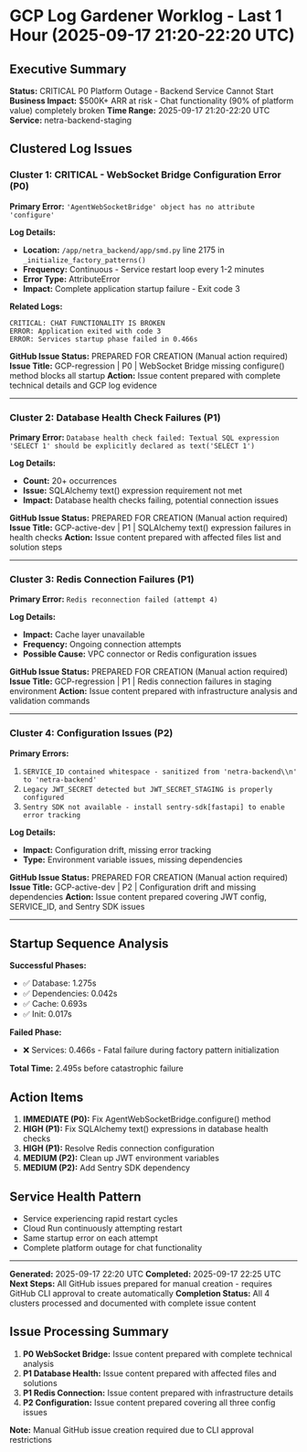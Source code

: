 # GCP Log Gardener Worklog - Last 1 Hour (2025-09-17 21:20-22:20 UTC)

## Executive Summary
**Status:** CRITICAL P0 Platform Outage - Backend Service Cannot Start
**Business Impact:** $500K+ ARR at risk - Chat functionality (90% of platform value) completely broken
**Time Range:** 2025-09-17 21:20-22:20 UTC
**Service:** netra-backend-staging

## Clustered Log Issues

### Cluster 1: CRITICAL - WebSocket Bridge Configuration Error (P0)
**Primary Error:** `'AgentWebSocketBridge' object has no attribute 'configure'`

**Log Details:**
- **Location:** `/app/netra_backend/app/smd.py` line 2175 in `_initialize_factory_patterns()`
- **Frequency:** Continuous - Service restart loop every 1-2 minutes
- **Error Type:** AttributeError
- **Impact:** Complete application startup failure - Exit code 3

**Related Logs:**
```
CRITICAL: CHAT FUNCTIONALITY IS BROKEN
ERROR: Application exited with code 3
ERROR: Services startup phase failed in 0.466s
```

**GitHub Issue Status:** PREPARED FOR CREATION (Manual action required)
**Issue Title:** GCP-regression | P0 | WebSocket Bridge missing configure() method blocks all startup
**Action:** Issue content prepared with complete technical details and GCP log evidence

---

### Cluster 2: Database Health Check Failures (P1)
**Primary Error:** `Database health check failed: Textual SQL expression 'SELECT 1' should be explicitly declared as text('SELECT 1')`

**Log Details:**
- **Count:** 20+ occurrences
- **Issue:** SQLAlchemy text() expression requirement not met
- **Impact:** Database health checks failing, potential connection issues

**GitHub Issue Status:** PREPARED FOR CREATION (Manual action required)
**Issue Title:** GCP-active-dev | P1 | SQLAlchemy text() expression failures in health checks
**Action:** Issue content prepared with affected files list and solution steps

---

### Cluster 3: Redis Connection Failures (P1)
**Primary Error:** `Redis reconnection failed (attempt 4)`

**Log Details:**
- **Impact:** Cache layer unavailable
- **Frequency:** Ongoing connection attempts
- **Possible Cause:** VPC connector or Redis configuration issues

**GitHub Issue Status:** PREPARED FOR CREATION (Manual action required)
**Issue Title:** GCP-regression | P1 | Redis connection failures in staging environment
**Action:** Issue content prepared with infrastructure analysis and validation commands

---

### Cluster 4: Configuration Issues (P2)
**Primary Errors:**
1. `SERVICE_ID contained whitespace - sanitized from 'netra-backend\\n' to 'netra-backend'`
2. `Legacy JWT_SECRET detected but JWT_SECRET_STAGING is properly configured`
3. `Sentry SDK not available - install sentry-sdk[fastapi] to enable error tracking`

**Log Details:**
- **Impact:** Configuration drift, missing error tracking
- **Type:** Environment variable issues, missing dependencies

**GitHub Issue Status:** PREPARED FOR CREATION (Manual action required)
**Issue Title:** GCP-active-dev | P2 | Configuration drift and missing dependencies
**Action:** Issue content prepared covering JWT config, SERVICE_ID, and Sentry SDK issues

---

## Startup Sequence Analysis

**Successful Phases:**
- ✅ Database: 1.275s
- ✅ Dependencies: 0.042s
- ✅ Cache: 0.693s
- ✅ Init: 0.017s

**Failed Phase:**
- ❌ Services: 0.466s - Fatal failure during factory pattern initialization

**Total Time:** 2.495s before catastrophic failure

## Action Items
1. **IMMEDIATE (P0):** Fix AgentWebSocketBridge.configure() method
2. **HIGH (P1):** Fix SQLAlchemy text() expressions in database health checks
3. **HIGH (P1):** Resolve Redis connection configuration
4. **MEDIUM (P2):** Clean up JWT environment variables
5. **MEDIUM (P2):** Add Sentry SDK dependency

## Service Health Pattern
- Service experiencing rapid restart cycles
- Cloud Run continuously attempting restart
- Same startup error on each attempt
- Complete platform outage for chat functionality

---
**Generated:** 2025-09-17 22:20 UTC
**Completed:** 2025-09-17 22:25 UTC
**Next Steps:** All GitHub issues prepared for manual creation - requires GitHub CLI approval to create automatically
**Completion Status:** All 4 clusters processed and documented with complete issue content

## Issue Processing Summary
1. **P0 WebSocket Bridge:** Issue content prepared with complete technical analysis
2. **P1 Database Health:** Issue content prepared with affected files and solutions
3. **P1 Redis Connection:** Issue content prepared with infrastructure details
4. **P2 Configuration:** Issue content prepared covering all three config issues

**Note:** Manual GitHub issue creation required due to CLI approval restrictions